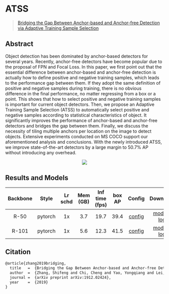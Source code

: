 # ATSS

> [Bridging the Gap Between Anchor-based and Anchor-free Detection via Adaptive Training Sample Selection](https://arxiv.org/abs/1912.02424)

<!-- [ALGORITHM] -->

## Abstract

Object detection has been dominated by anchor-based detectors for several years. Recently, anchor-free detectors have
become popular due to the proposal of FPN and Focal Loss. In this paper, we first point out that the essential
difference between anchor-based and anchor-free detection is actually how to define positive and negative training
samples, which leads to the performance gap between them. If they adopt the same definition of positive and negative
samples during training, there is no obvious difference in the final performance, no matter regressing from a box or a
point. This shows that how to select positive and negative training samples is important for current object detectors.
Then, we propose an Adaptive Training Sample Selection (ATSS) to automatically select positive and negative samples
according to statistical characteristics of object. It significantly improves the performance of anchor-based and
anchor-free detectors and bridges the gap between them. Finally, we discuss the necessity of tiling multiple anchors per
location on the image to detect objects. Extensive experiments conducted on MS COCO support our aforementioned analysis
and conclusions. With the newly introduced ATSS, we improve state-of-the-art detectors by a large margin to 50.7% AP
without introducing any overhead.

<div align=center>
<img src="https://user-images.githubusercontent.com/40661020/143870776-c81168f5-e8b2-44ee-978b-509e4372c5c9.png"/>
</div>

## Results and Models

| Backbone |  Style  | Lr schd | Mem (GB) | Inf time (fps) | box AP |                Config                |                                                                                                                            Download                                                                                                                             |
|:--------:|:-------:|:-------:|:--------:|:--------------:|:------:|:------------------------------------:|:---------------------------------------------------------------------------------------------------------------------------------------------------------------------------------------------------------------------------------------------------------------:|
|   R-50   | pytorch |   1x    |   3.7    |      19.7      |  39.4  | [config](./atss_r50_fpn_1x_coco.py)  | [model](https://download.openmmlab.com/mmdetection/v2.0/atss/atss_r50_fpn_1x_coco/atss_r50_fpn_1x_coco_20200209-985f7bd0.pth) \| [log](https://download.openmmlab.com/mmdetection/v2.0/atss/atss_r50_fpn_1x_coco/atss_r50_fpn_1x_coco_20200209_102539.log.json) |
|  R-101   | pytorch |   1x    |   5.6    |      12.3      |  41.5  | [config](./atss_r101_fpn_1x_coco.py) |   [model](https://download.openmmlab.com/mmdetection/v2.0/atss/atss_r101_fpn_1x_coco/atss_r101_fpn_1x_20200825-dfcadd6f.pth) \| [log](https://download.openmmlab.com/mmdetection/v2.0/atss/atss_r101_fpn_1x_coco/atss_r101_fpn_1x_20200825-dfcadd6f.log.json)   |

## Citation

```latex
@article{zhang2019bridging,
  title   =  {Bridging the Gap Between Anchor-based and Anchor-free Detection via Adaptive Training Sample Selection},
  author  =  {Zhang, Shifeng and Chi, Cheng and Yao, Yongqiang and Lei, Zhen and Li, Stan Z.},
  journal =  {arXiv preprint arXiv:1912.02424},
  year    =  {2019}
}
```
